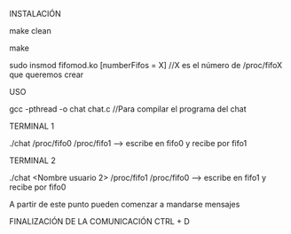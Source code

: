 INSTALACIÓN

make clean

make

sudo insmod fifomod.ko [numberFifos = X] //X es el número de /proc/fifoX que queremos crear

USO

gcc -pthread -o chat chat.c //Para compilar el programa del chat

TERMINAL 1

./chat <Nombre usuario> /proc/fifo0 /proc/fifo1 --> escribe en fifo0 y recibe por fifo1

TERMINAL 2

./chat <Nombre usuario 2> /proc/fifo1 /proc/fifo0 --> escribe en fifo1 y recibe por fifo0

A partir de este punto pueden comenzar a mandarse mensajes

FINALIZACIÓN DE LA COMUNICACIÓN
CTRL + D
